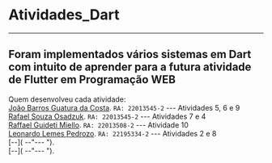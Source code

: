 # Atividades_Dart
------------------------------
Foram implementados vários sistemas em Dart com intuito de aprender para a futura atividade de Flutter em Programação WEB
------------------------------

Quem desenvolveu cada atividade: <br>
[João Barros Guatura da Costa](https://github.com/JoaoGuatura "João Barros"). `RA: 22013545-2` --- Atividades 5, 6 e 9 <br>
[Rafael Souza Osadzuk]("https://github.com/RafaOsadzuk "Rafael Osadzuk"). `RA: 22013545-2` --- Atividades 7 e 4 <br> 
[Raffael Guideti Miello](https://github.com/KapyFace "Raffael Guideti Miello"). `RA: 22013508-2` --- Atividade 10 <br> 
[Leonardo Lemes Pedrozo]("https://github.com/leonardopedrozo "Leonardo Pedrozo"). `RA: 22195334-2` --- Atividades 2 e 8 <br>
[--]( --"--- "). <br>
[--]( --"--- "). 

